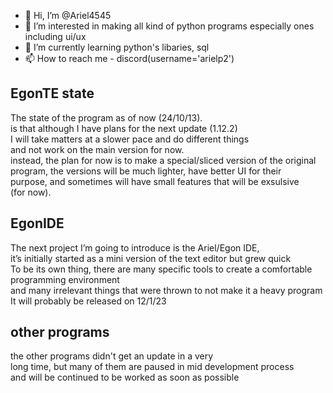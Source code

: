 - 👋 Hi, I’m @Ariel4545  
- 👀 I’m interested in making all kind of python programs especially ones including ui/ux  
- 🌱 I’m currently learning python's libaries, sql  
- 📫 How to reach me - discord(username='arielp2')  
## EgonTE state  
The state of the program as of now (24/10/13).  
is that although I have plans for the next update (1.12.2)  
I will take matters at a slower pace and do different things  
and not work on the main version for now.  
instead, the plan for now is to make a special/sliced version of the original  
program, the versions will be much lighter, have better UI for their  
purpose, and sometimes will have small features that will be exsulsive  
(for now).  
## EgonIDE
The next project I’m going to introduce is the Ariel/Egon IDE,  
it’s initially started as a mini version of the text editor but grew quick  
To be its own thing, there are many specific tools to create a comfortable programming environment  
and many irrelevant things that were thrown to not make it a heavy program  
It will probably be released on 12/1/23  
## other programs  
the other programs didn't get an update in a very  
long time, but many of them are paused in mid development process  
and will be continued to be worked as soon as possible  

<!---
Ariel4545/Ariel4545 is a ✨ special ✨ repository because its `README.md` (this file) appears on your GitHub profile.
You can click the Preview link to take a look at your changes.
--->
